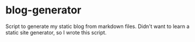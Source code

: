 # blog-generator

Script to generate my static blog from markdown files. Didn't want to learn a static site generator, so I wrote this script.
